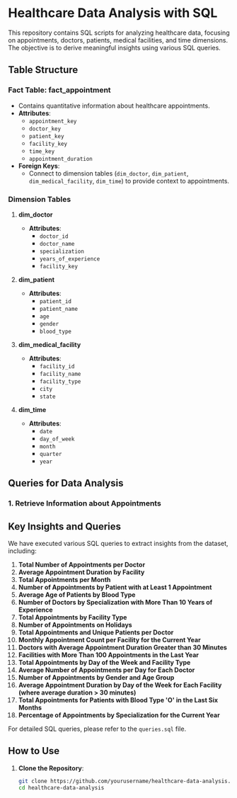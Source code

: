 # Healthcare Data Analysis with SQL

This repository contains SQL scripts for analyzing healthcare data, focusing on appointments, doctors, patients, medical facilities, and time dimensions. The objective is to derive meaningful insights using various SQL queries.

## Table Structure

### Fact Table: fact_appointment
- Contains quantitative information about healthcare appointments.
- **Attributes**:
  - `appointment_key`
  - `doctor_key`
  - `patient_key`
  - `facility_key`
  - `time_key`
  - `appointment_duration`
- **Foreign Keys**:
  - Connect to dimension tables (`dim_doctor`, `dim_patient`, `dim_medical_facility`, `dim_time`) to provide context to appointments.

### Dimension Tables

1. **dim_doctor**
   - **Attributes**:
     - `doctor_id`
     - `doctor_name`
     - `specialization`
     - `years_of_experience`
     - `facility_key`
     
2. **dim_patient**
   - **Attributes**:
     - `patient_id`
     - `patient_name`
     - `age`
     - `gender`
     - `blood_type`
     
3. **dim_medical_facility**
   - **Attributes**:
     - `facility_id`
     - `facility_name`
     - `facility_type`
     - `city`
     - `state`
     
4. **dim_time**
   - **Attributes**:
     - `date`
     - `day_of_week`
     - `month`
     - `quarter`
     - `year`

## Queries for Data Analysis

### 1. Retrieve Information about Appointments

## Key Insights and Queries

We have executed various SQL queries to extract insights from the dataset, including:

1. **Total Number of Appointments per Doctor**
2. **Average Appointment Duration by Facility**
3. **Total Appointments per Month**
4. **Number of Appointments by Patient with at Least 1 Appointment**
5. **Average Age of Patients by Blood Type**
6. **Number of Doctors by Specialization with More Than 10 Years of Experience**
7. **Total Appointments by Facility Type**
8. **Number of Appointments on Holidays**
9. **Total Appointments and Unique Patients per Doctor**
10. **Monthly Appointment Count per Facility for the Current Year**
11. **Doctors with Average Appointment Duration Greater than 30 Minutes**
12. **Facilities with More Than 100 Appointments in the Last Year**
13. **Total Appointments by Day of the Week and Facility Type**
14. **Average Number of Appointments per Day for Each Doctor**
15. **Number of Appointments by Gender and Age Group**
16. **Average Appointment Duration by Day of the Week for Each Facility (where average duration > 30 minutes)**
17. **Total Appointments for Patients with Blood Type 'O' in the Last Six Months**
18. **Percentage of Appointments by Specialization for the Current Year**

For detailed SQL queries, please refer to the `queries.sql` file.

## How to Use

1. **Clone the Repository**:
   ```bash
   git clone https://github.com/yourusername/healthcare-data-analysis.git
   cd healthcare-data-analysis